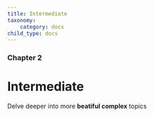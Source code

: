 ```yaml
---
title: Intermediate
taxonomy:
    category: docs
child_type: docs
---
```


### Chapter 2

# Intermediate

Delve deeper into more **beatiful complex** topics
